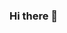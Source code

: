 ### Hi there 👋

<!--
**AshishDeveloperr/AshishDeveloperr** is a ✨ _special_ ✨ repository because its `README.md` (this file) appears on your GitHub profile.
-->
